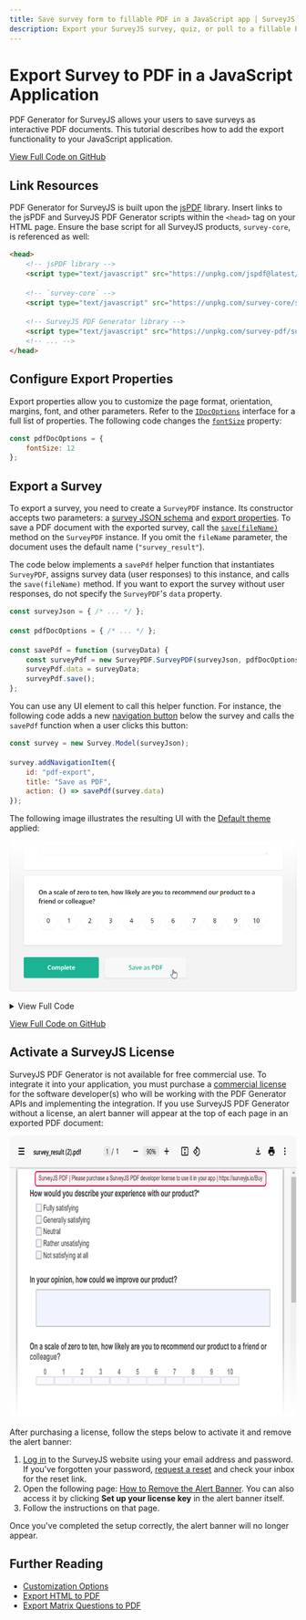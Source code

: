 ```yaml
---
title: Save survey form to fillable PDF in a JavaScript app | SurveyJS
description: Export your SurveyJS survey, quiz, or poll to a fillable PDF form in a JavaScript application. A step-by-step guide to help you get started.
---
```

# Export Survey to PDF in a JavaScript Application

PDF Generator for SurveyJS allows your users to save surveys as interactive PDF documents. This tutorial describes how to add the export functionality to your JavaScript application.

[View Full Code on GitHub](https://github.com/surveyjs/code-examples/tree/main/get-started-pdf/html-css-js (linkStyle))

## Link Resources

PDF Generator for SurveyJS is built upon the <a href="https://github.com/parallax/jsPDF#readme" target="_blank">jsPDF</a> library. Insert links to the jsPDF and SurveyJS PDF Generator scripts within the `<head>` tag on your HTML page. Ensure the base script for all SurveyJS products, `survey-core`, is referenced as well:

```html
<head>
    <!-- jsPDF library -->
    <script type="text/javascript" src="https://unpkg.com/jspdf@latest/dist/jspdf.umd.min.js"></script>

    <!-- `survey-core` -->
    <script type="text/javascript" src="https://unpkg.com/survey-core/survey.core.min.js"></script>

    <!-- SurveyJS PDF Generator library -->
    <script type="text/javascript" src="https://unpkg.com/survey-pdf/survey.pdf.min.js"></script>
    <!-- ... -->
</head>
```

## Configure Export Properties

Export properties allow you to customize the page format, orientation, margins, font, and other parameters. Refer to the [`IDocOptions`](/Documentation/Pdf-Export?id=idocoptions) interface for a full list of properties. The following code changes the [`fontSize`](/Documentation/Pdf-Export?id=idocoptions#fontSize) property:

```js
const pdfDocOptions = {
    fontSize: 12
};
```

## Export a Survey

To export a survey, you need to create a `SurveyPDF` instance. Its constructor accepts two parameters: a [survey JSON schema](/Documentation/Library?id=design-survey-create-a-simple-survey#define-a-static-survey-model-in-json) and [export properties](#configure-export-properties). To save a PDF document with the exported survey, call the [`save(fileName)`](/Documentation/Pdf-Export?id=surveypdf#save) method on the `SurveyPDF` instance. If you omit the `fileName` parameter, the document uses the default name (`"survey_result"`).

The code below implements a `savePdf` helper function that instantiates `SurveyPDF`, assigns survey data (user responses) to this instance, and calls the `save(fileName)` method. If you want to export the survey without user responses, do not specify the `SurveyPDF`'s `data` property.

```js
const surveyJson = { /* ... */ };

const pdfDocOptions = { /* ... */ };

const savePdf = function (surveyData) {
    const surveyPdf = new SurveyPDF.SurveyPDF(surveyJson, pdfDocOptions);
    surveyPdf.data = surveyData;
    surveyPdf.save();
};
```

You can use any UI element to call this helper function. For instance, the following code adds a new [navigation button](/Documentation/Library?id=iaction) below the survey and calls the `savePdf` function when a user clicks this button:

```js
const survey = new Survey.Model(surveyJson);

survey.addNavigationItem({
    id: "pdf-export",
    title: "Save as PDF",
    action: () => savePdf(survey.data)
});
```

The following image illustrates the resulting UI with the [Default theme](https://surveyjs.io/form-library/documentation/manage-default-themes-and-styles) applied:

![Export Survey to PDF - Save as PDF navigation button](images/surveypdf-navigation-button.png)

<details>
    <summary>View Full Code</summary>  

```html
<!DOCTYPE html>
<html>
<head>
    <title>Export Survey to PDF - SurveyJS</title>
    <meta charset="utf-8">
    <!-- jsPDF library -->
    <script type="text/javascript" src="https://unpkg.com/jspdf@latest/dist/jspdf.umd.min.js"></script>

    <link href="https://unpkg.com/survey-core/survey-core.min.css" type="text/css" rel="stylesheet">
    <script type="text/javascript" src="https://unpkg.com/survey-core/survey.core.min.js"></script>
    <script type="text/javascript" src="https://unpkg.com/survey-js-ui/survey-js-ui.min.js"></script>

    <!-- SurveyJS PDF Generator library -->
    <script type="text/javascript" src="https://unpkg.com/survey-pdf/survey.pdf.min.js"></script>
    
    <script type="text/javascript" src="index.js"></script>
</head>
<body>
    <div id="surveyContainer"></div>
</body>
</html>
```

```js
const surveyJson = {
    // ...
};

const survey = new Survey.Model(surveyJson);

const pdfDocOptions = {
    fontSize: 12
};

const savePdf = function (surveyData) {
    const surveyPdf = new SurveyPDF.SurveyPDF(surveyJson, pdfDocOptions);
    surveyPdf.data = surveyData;
    surveyPdf.save();
};

survey.addNavigationItem({
    id: "pdf-export",
    title: "Save as PDF",
    action: () => savePdf(survey.data)
});

document.addEventListener("DOMContentLoaded", function() {
    survey.render(document.getElementById("surveyContainer"));
});
```
</details>

[View Full Code on GitHub](https://github.com/surveyjs/code-examples/tree/main/get-started-pdf/html-css-js (linkStyle))

## Activate a SurveyJS License

SurveyJS PDF Generator is not available for free commercial use. To integrate it into your application, you must purchase a [commercial license](https://surveyjs.io/licensing) for the software developer(s) who will be working with the PDF Generator APIs and implementing the integration. If you use SurveyJS PDF Generator without a license, an alert banner will appear at the top of each page in an exported PDF document:

<img src="./images/alert-banner-pdf.png" alt="SurveyJS PDF Generator: Alert banner" width="772" height="494">

After purchasing a license, follow the steps below to activate it and remove the alert banner:

1. [Log in](https://surveyjs.io/login) to the SurveyJS website using your email address and password. If you've forgotten your password, [request a reset](https://surveyjs.io/reset-password) and check your inbox for the reset link.
2. Open the following page: [How to Remove the Alert Banner](https://surveyjs.io/remove-alert-banner). You can also access it by clicking **Set up your license key** in the alert banner itself.
3. Follow the instructions on that page.

Once you've completed the setup correctly, the alert banner will no longer appear.

## Further Reading

- [Customization Options](/Documentation/Pdf-Export?id=Customization-Options)
- [Export HTML to PDF](/Documentation/Pdf-Export?id=HtmlToPdf)
- [Export Matrix Questions to PDF](/Documentation/Pdf-Export?id=MatrixToPdf)